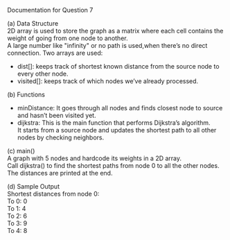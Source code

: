 Documentation for Question 7

(a) Data Structure  
2D array is used to store the graph as a matrix where each cell contains the weight of going from one node to another.  
A large number like "infinity" or no path is used,when there’s no direct connection. 
Two arrays are used:  
- dist[]: keeps track of shortest known distance from the source node to every other node.  
- visited[]: keeps track of which nodes we’ve already processed.

(b) Functions  
- minDistance: It goes through all nodes and finds closest node to source and hasn’t been visited yet.  
- dijkstra: This is the main function that performs Dijkstra’s algorithm.  
  It starts from a source node and updates the shortest path to all other nodes by checking neighbors.

(c) main()  
A graph with 5 nodes and hardcode its weights in a 2D array.  
Call dijkstra() to find the shortest paths from node 0 to all the other nodes.  
The distances are printed at the end.

(d) Sample Output  
Shortest distances from node 0:  
To 0: 0  
To 1: 4  
To 2: 6  
To 3: 9  
To 4: 8
